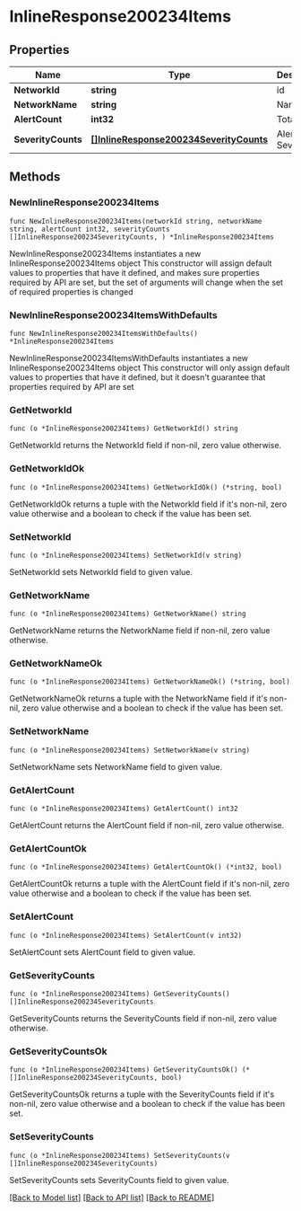 # InlineResponse200234Items

## Properties

Name | Type | Description | Notes
------------ | ------------- | ------------- | -------------
**NetworkId** | **string** | id | 
**NetworkName** | **string** | Name | 
**AlertCount** | **int32** | Total Alerts | 
**SeverityCounts** | [**[]InlineResponse200234SeverityCounts**](InlineResponse200234SeverityCounts.md) | Alerts By Severity | 

## Methods

### NewInlineResponse200234Items

`func NewInlineResponse200234Items(networkId string, networkName string, alertCount int32, severityCounts []InlineResponse200234SeverityCounts, ) *InlineResponse200234Items`

NewInlineResponse200234Items instantiates a new InlineResponse200234Items object
This constructor will assign default values to properties that have it defined,
and makes sure properties required by API are set, but the set of arguments
will change when the set of required properties is changed

### NewInlineResponse200234ItemsWithDefaults

`func NewInlineResponse200234ItemsWithDefaults() *InlineResponse200234Items`

NewInlineResponse200234ItemsWithDefaults instantiates a new InlineResponse200234Items object
This constructor will only assign default values to properties that have it defined,
but it doesn't guarantee that properties required by API are set

### GetNetworkId

`func (o *InlineResponse200234Items) GetNetworkId() string`

GetNetworkId returns the NetworkId field if non-nil, zero value otherwise.

### GetNetworkIdOk

`func (o *InlineResponse200234Items) GetNetworkIdOk() (*string, bool)`

GetNetworkIdOk returns a tuple with the NetworkId field if it's non-nil, zero value otherwise
and a boolean to check if the value has been set.

### SetNetworkId

`func (o *InlineResponse200234Items) SetNetworkId(v string)`

SetNetworkId sets NetworkId field to given value.


### GetNetworkName

`func (o *InlineResponse200234Items) GetNetworkName() string`

GetNetworkName returns the NetworkName field if non-nil, zero value otherwise.

### GetNetworkNameOk

`func (o *InlineResponse200234Items) GetNetworkNameOk() (*string, bool)`

GetNetworkNameOk returns a tuple with the NetworkName field if it's non-nil, zero value otherwise
and a boolean to check if the value has been set.

### SetNetworkName

`func (o *InlineResponse200234Items) SetNetworkName(v string)`

SetNetworkName sets NetworkName field to given value.


### GetAlertCount

`func (o *InlineResponse200234Items) GetAlertCount() int32`

GetAlertCount returns the AlertCount field if non-nil, zero value otherwise.

### GetAlertCountOk

`func (o *InlineResponse200234Items) GetAlertCountOk() (*int32, bool)`

GetAlertCountOk returns a tuple with the AlertCount field if it's non-nil, zero value otherwise
and a boolean to check if the value has been set.

### SetAlertCount

`func (o *InlineResponse200234Items) SetAlertCount(v int32)`

SetAlertCount sets AlertCount field to given value.


### GetSeverityCounts

`func (o *InlineResponse200234Items) GetSeverityCounts() []InlineResponse200234SeverityCounts`

GetSeverityCounts returns the SeverityCounts field if non-nil, zero value otherwise.

### GetSeverityCountsOk

`func (o *InlineResponse200234Items) GetSeverityCountsOk() (*[]InlineResponse200234SeverityCounts, bool)`

GetSeverityCountsOk returns a tuple with the SeverityCounts field if it's non-nil, zero value otherwise
and a boolean to check if the value has been set.

### SetSeverityCounts

`func (o *InlineResponse200234Items) SetSeverityCounts(v []InlineResponse200234SeverityCounts)`

SetSeverityCounts sets SeverityCounts field to given value.



[[Back to Model list]](../README.md#documentation-for-models) [[Back to API list]](../README.md#documentation-for-api-endpoints) [[Back to README]](../README.md)


